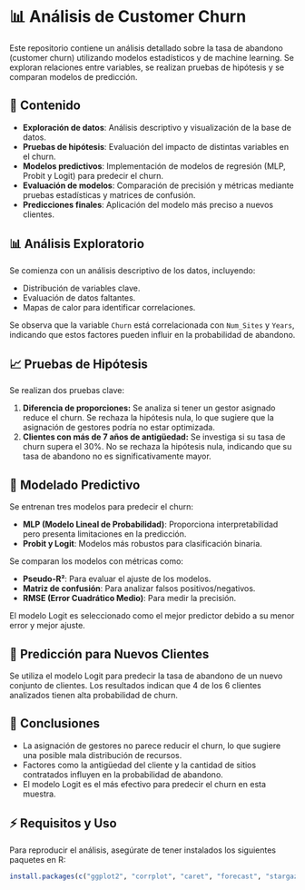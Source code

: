 # 📊 Análisis de Customer Churn

Este repositorio contiene un análisis detallado sobre la tasa de abandono (customer churn) utilizando modelos estadísticos y de machine learning. Se exploran relaciones entre variables, se realizan pruebas de hipótesis y se comparan modelos de predicción.

## 📂 Contenido

- **Exploración de datos**: Análisis descriptivo y visualización de la base de datos.
- **Pruebas de hipótesis**: Evaluación del impacto de distintas variables en el churn.
- **Modelos predictivos**: Implementación de modelos de regresión (MLP, Probit y Logit) para predecir el churn.
- **Evaluación de modelos**: Comparación de precisión y métricas mediante pruebas estadísticas y matrices de confusión.
- **Predicciones finales**: Aplicación del modelo más preciso a nuevos clientes.

## 📊 Análisis Exploratorio

Se comienza con un análisis descriptivo de los datos, incluyendo:
- Distribución de variables clave.
- Evaluación de datos faltantes.
- Mapas de calor para identificar correlaciones.

Se observa que la variable `Churn` está correlacionada con `Num_Sites` y `Years`, indicando que estos factores pueden influir en la probabilidad de abandono.

## 📈 Pruebas de Hipótesis

Se realizan dos pruebas clave:
1. **Diferencia de proporciones:** Se analiza si tener un gestor asignado reduce el churn. Se rechaza la hipótesis nula, lo que sugiere que la asignación de gestores podría no estar optimizada.
2. **Clientes con más de 7 años de antigüedad:** Se investiga si su tasa de churn supera el 30%. No se rechaza la hipótesis nula, indicando que su tasa de abandono no es significativamente mayor.

## 🤖 Modelado Predictivo

Se entrenan tres modelos para predecir el churn:
- **MLP (Modelo Lineal de Probabilidad)**: Proporciona interpretabilidad pero presenta limitaciones en la predicción.
- **Probit y Logit**: Modelos más robustos para clasificación binaria.

Se comparan los modelos con métricas como:
- **Pseudo-R²**: Para evaluar el ajuste de los modelos.
- **Matriz de confusión**: Para analizar falsos positivos/negativos.
- **RMSE (Error Cuadrático Medio)**: Para medir la precisión.

El modelo Logit es seleccionado como el mejor predictor debido a su menor error y mejor ajuste.

## 🎯 Predicción para Nuevos Clientes

Se utiliza el modelo Logit para predecir la tasa de abandono de un nuevo conjunto de clientes. Los resultados indican que 4 de los 6 clientes analizados tienen alta probabilidad de churn.

## 📌 Conclusiones

- La asignación de gestores no parece reducir el churn, lo que sugiere una posible mala distribución de recursos.
- Factores como la antigüedad del cliente y la cantidad de sitios contratados influyen en la probabilidad de abandono.
- El modelo Logit es el más efectivo para predecir el churn en esta muestra.

## ⚡ Requisitos y Uso

Para reproducir el análisis, asegúrate de tener instalados los siguientes paquetes en R:

```r
install.packages(c("ggplot2", "corrplot", "caret", "forecast", "stargazer"))

